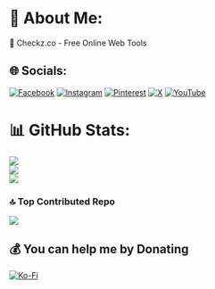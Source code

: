 # 💫 About Me:
🔭 Checkz.co - Free Online Web Tools


## 🌐 Socials:
[![Facebook](https://img.shields.io/badge/Facebook-%231877F2.svg?logo=Facebook&logoColor=white)](https://facebook.com/people/Checkzco/61561311268301/) [![Instagram](https://img.shields.io/badge/Instagram-%23E4405F.svg?logo=Instagram&logoColor=white)](https://instagram.com/checkz.co) [![Pinterest](https://img.shields.io/badge/Pinterest-%23E60023.svg?logo=Pinterest&logoColor=white)](https://pinterest.com/checkzco) [![X](https://img.shields.io/badge/X-black.svg?logo=X&logoColor=white)](https://x.com/CheckzCo) [![YouTube](https://img.shields.io/badge/YouTube-%23FF0000.svg?logo=YouTube&logoColor=white)](https://youtube.com/@UCQo7nMGFkF2KOpj7kvJmZOA) 
# 📊 GitHub Stats:
![](https://github-readme-stats.vercel.app/api?username=CheckzCo&theme=dark&hide_border=false&include_all_commits=false&count_private=false)<br/>
![](https://github-readme-streak-stats.herokuapp.com/?user=CheckzCo&theme=dark&hide_border=false)<br/>
![](https://github-readme-stats.vercel.app/api/top-langs/?username=CheckzCo&theme=dark&hide_border=false&include_all_commits=false&count_private=false&layout=compact)

### 🔝 Top Contributed Repo
![](https://github-contributor-stats.vercel.app/api?username=CheckzCo&limit=5&theme=dark&combine_all_yearly_contributions=true)

  ## 💰 You can help me by Donating
  [![Ko-Fi](https://img.shields.io/badge/Ko--fi-F16061?style=for-the-badge&logo=ko-fi&logoColor=white)](https://ko-fi.com/mrsahil1431) 

  
<!-- Proudly created with GPRM ( https://gprm.itsvg.in ) -->
